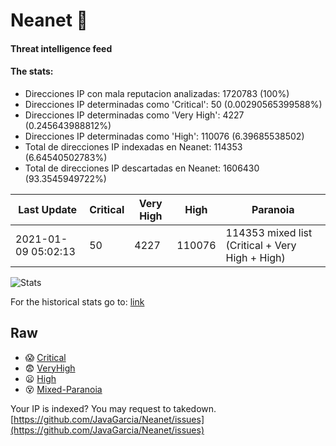 # Neanet :hocho:
#### Threat intelligence feed
#### The stats:

- Direcciones IP con mala reputacion analizadas: 1720783 (100%)
- Direcciones IP determinadas como 'Critical':  50 (0.00290565399588%)
- Direcciones IP determinadas como 'Very High':  4227 (0.245643988812%)
- Direcciones IP determinadas como 'High':  110076 (6.39685538502)
- Total de direcciones IP indexadas en Neanet:  114353 (6.64540502783%)
- Total de direcciones IP descartadas en Neanet:  1606430 (93.3545949722%)

| Last Update | Critical | Very High | High | Paranoia |
| --- | --- | --- | --- | --- |
| 2021-01-09 05:02:13 | 50 | 4227 | 110076 | 114353 mixed list (Critical + Very High + High)|

![Stats](https://docs.google.com/spreadsheets/d/e/2PACX-1vSnaNMIXVabIpDJjufMlzH7poXnshF3mgd8Is1g9ytUEzVsP5my4Trn8f-xkoLLQ38xpL3HtmUexLo6/pubchart?oid=501124687&format=image)

For the historical stats go to: [link](/stats.csv)
## Raw
- :scream: [Critical](https://raw.githubusercontent.com/JavaGarcia/Neanet/master/blacklists/neanet_critical.txt)
- :fearful: [VeryHigh](https://raw.githubusercontent.com/JavaGarcia/Neanet/master/blacklists/neanet_veryHigh.txtt)
- :frowning: [High](https://raw.githubusercontent.com/JavaGarcia/Neanet/master/blacklists/neanet_high.txt)
- :dizzy_face: [Mixed-Paranoia](https://raw.githubusercontent.com/JavaGarcia/Neanet/master/blacklists/neanet_all.txt)


Your IP is indexed? You may request to takedown. [https://github.com/JavaGarcia/Neanet/issues](https://github.com/JavaGarcia/Neanet/issues)



































































































































































































































































































































































































































































































































































































































































































































































































































































































































































































































































































































































































































































































































































































































































































































































































































































































































































































































































































































































































































































































































































































































































































































































































































































































































































































































































































































































































































































































































































































































































































































































































































































































































































































































































































